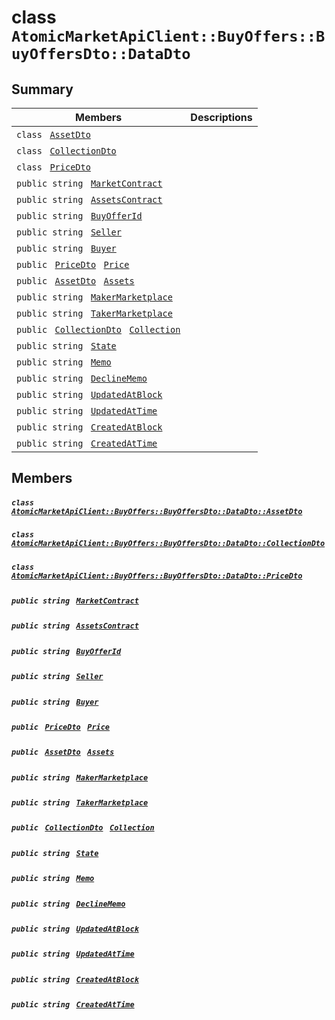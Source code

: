 # class `AtomicMarketApiClient::BuyOffers::BuyOffersDto::DataDto` 

## Summary

 Members                                | Descriptions                                
----------------------------------------|---------------------------------------------
`class ` [`AssetDto`](.github/workflows/documentation/md/AtomicMarketApiClient--BuyOffers--BuyOffersDto--DataDto--AssetDto.md#class_atomic_market_api_client_1_1_buy_offers_1_1_buy_offers_dto_1_1_data_dto_1_1_asset_dto)        | 
`class ` [`CollectionDto`](.github/workflows/documentation/md/AtomicMarketApiClient--BuyOffers--BuyOffersDto--DataDto--CollectionDto.md#class_atomic_market_api_client_1_1_buy_offers_1_1_buy_offers_dto_1_1_data_dto_1_1_collection_dto)        | 
`class ` [`PriceDto`](.github/workflows/documentation/md/AtomicMarketApiClient--BuyOffers--BuyOffersDto--DataDto--PriceDto.md#class_atomic_market_api_client_1_1_buy_offers_1_1_buy_offers_dto_1_1_data_dto_1_1_price_dto)        | 
`public string ` [`MarketContract`](#class_atomic_market_api_client_1_1_buy_offers_1_1_buy_offers_dto_1_1_data_dto_1a20de5c38363f0c6bf6b151e6ae648f99) | 
`public string ` [`AssetsContract`](#class_atomic_market_api_client_1_1_buy_offers_1_1_buy_offers_dto_1_1_data_dto_1a4bccc9f554dbf86212f9cd2fa46d0752) | 
`public string ` [`BuyOfferId`](#class_atomic_market_api_client_1_1_buy_offers_1_1_buy_offers_dto_1_1_data_dto_1a1e4136e35a6aa9f7eec18d98c30ec334) | 
`public string ` [`Seller`](#class_atomic_market_api_client_1_1_buy_offers_1_1_buy_offers_dto_1_1_data_dto_1aa5502032d18fb2afb35ca3560819275b) | 
`public string ` [`Buyer`](#class_atomic_market_api_client_1_1_buy_offers_1_1_buy_offers_dto_1_1_data_dto_1a98a10502a99e30c08ee132cbdc9b1955) | 
`public ` [`PriceDto`](.github/workflows/documentation/md/AtomicMarketApiClient--BuyOffers--BuyOffersDto--DataDto--PriceDto.md#class_atomic_market_api_client_1_1_buy_offers_1_1_buy_offers_dto_1_1_data_dto_1_1_price_dto)` ` [`Price`](#class_atomic_market_api_client_1_1_buy_offers_1_1_buy_offers_dto_1_1_data_dto_1aad692b76a67e3bf06c311cef195337a8) | 
`public ` [`AssetDto`](.github/workflows/documentation/md/AtomicMarketApiClient--BuyOffers--BuyOffersDto--DataDto--AssetDto.md#class_atomic_market_api_client_1_1_buy_offers_1_1_buy_offers_dto_1_1_data_dto_1_1_asset_dto)` ` [`Assets`](#class_atomic_market_api_client_1_1_buy_offers_1_1_buy_offers_dto_1_1_data_dto_1af4eeb79abe4abf6489007349e93616f9) | 
`public string ` [`MakerMarketplace`](#class_atomic_market_api_client_1_1_buy_offers_1_1_buy_offers_dto_1_1_data_dto_1ac56762821342790d851bc50b189c6309) | 
`public string ` [`TakerMarketplace`](#class_atomic_market_api_client_1_1_buy_offers_1_1_buy_offers_dto_1_1_data_dto_1a8355908769f0cee72777ce35e7e8b9c0) | 
`public ` [`CollectionDto`](.github/workflows/documentation/md/AtomicMarketApiClient--BuyOffers--BuyOffersDto--DataDto--CollectionDto.md#class_atomic_market_api_client_1_1_buy_offers_1_1_buy_offers_dto_1_1_data_dto_1_1_collection_dto)` ` [`Collection`](#class_atomic_market_api_client_1_1_buy_offers_1_1_buy_offers_dto_1_1_data_dto_1ac6d9b0c1cef1d8ad020fa9b6fc1c3319) | 
`public string ` [`State`](#class_atomic_market_api_client_1_1_buy_offers_1_1_buy_offers_dto_1_1_data_dto_1a522e965bbae5a9446d697aa3c704331d) | 
`public string ` [`Memo`](#class_atomic_market_api_client_1_1_buy_offers_1_1_buy_offers_dto_1_1_data_dto_1ae120ff01d30f40e9771e30e58f1a1d7f) | 
`public string ` [`DeclineMemo`](#class_atomic_market_api_client_1_1_buy_offers_1_1_buy_offers_dto_1_1_data_dto_1ae7def470335017cf968e375b7a5c0f0a) | 
`public string ` [`UpdatedAtBlock`](#class_atomic_market_api_client_1_1_buy_offers_1_1_buy_offers_dto_1_1_data_dto_1a6bb57b5afa05403c9d9c39296178c9ef) | 
`public string ` [`UpdatedAtTime`](#class_atomic_market_api_client_1_1_buy_offers_1_1_buy_offers_dto_1_1_data_dto_1a72262f869452135882a475b6636de902) | 
`public string ` [`CreatedAtBlock`](#class_atomic_market_api_client_1_1_buy_offers_1_1_buy_offers_dto_1_1_data_dto_1a022adc431e5845376e250208a999e12d) | 
`public string ` [`CreatedAtTime`](#class_atomic_market_api_client_1_1_buy_offers_1_1_buy_offers_dto_1_1_data_dto_1a4cb9b4aaa1372df6dc2bb7d8f4916403) | 

## Members

##### `class ` [`AtomicMarketApiClient::BuyOffers::BuyOffersDto::DataDto::AssetDto`](.github/workflows/documentation/md/AtomicMarketApiClient--BuyOffers--BuyOffersDto--DataDto--AssetDto.md#class_atomic_market_api_client_1_1_buy_offers_1_1_buy_offers_dto_1_1_data_dto_1_1_asset_dto) 

##### `class ` [`AtomicMarketApiClient::BuyOffers::BuyOffersDto::DataDto::CollectionDto`](.github/workflows/documentation/md/AtomicMarketApiClient--BuyOffers--BuyOffersDto--DataDto--CollectionDto.md#class_atomic_market_api_client_1_1_buy_offers_1_1_buy_offers_dto_1_1_data_dto_1_1_collection_dto) 

##### `class ` [`AtomicMarketApiClient::BuyOffers::BuyOffersDto::DataDto::PriceDto`](.github/workflows/documentation/md/AtomicMarketApiClient--BuyOffers--BuyOffersDto--DataDto--PriceDto.md#class_atomic_market_api_client_1_1_buy_offers_1_1_buy_offers_dto_1_1_data_dto_1_1_price_dto) 

##### `public string ` [`MarketContract`](#class_atomic_market_api_client_1_1_buy_offers_1_1_buy_offers_dto_1_1_data_dto_1a20de5c38363f0c6bf6b151e6ae648f99) 

##### `public string ` [`AssetsContract`](#class_atomic_market_api_client_1_1_buy_offers_1_1_buy_offers_dto_1_1_data_dto_1a4bccc9f554dbf86212f9cd2fa46d0752) 

##### `public string ` [`BuyOfferId`](#class_atomic_market_api_client_1_1_buy_offers_1_1_buy_offers_dto_1_1_data_dto_1a1e4136e35a6aa9f7eec18d98c30ec334) 

##### `public string ` [`Seller`](#class_atomic_market_api_client_1_1_buy_offers_1_1_buy_offers_dto_1_1_data_dto_1aa5502032d18fb2afb35ca3560819275b) 

##### `public string ` [`Buyer`](#class_atomic_market_api_client_1_1_buy_offers_1_1_buy_offers_dto_1_1_data_dto_1a98a10502a99e30c08ee132cbdc9b1955) 

##### `public ` [`PriceDto`](.github/workflows/documentation/md/AtomicMarketApiClient--BuyOffers--BuyOffersDto--DataDto--PriceDto.md#class_atomic_market_api_client_1_1_buy_offers_1_1_buy_offers_dto_1_1_data_dto_1_1_price_dto)` ` [`Price`](#class_atomic_market_api_client_1_1_buy_offers_1_1_buy_offers_dto_1_1_data_dto_1aad692b76a67e3bf06c311cef195337a8) 

##### `public ` [`AssetDto`](.github/workflows/documentation/md/AtomicMarketApiClient--BuyOffers--BuyOffersDto--DataDto--AssetDto.md#class_atomic_market_api_client_1_1_buy_offers_1_1_buy_offers_dto_1_1_data_dto_1_1_asset_dto)` ` [`Assets`](#class_atomic_market_api_client_1_1_buy_offers_1_1_buy_offers_dto_1_1_data_dto_1af4eeb79abe4abf6489007349e93616f9) 

##### `public string ` [`MakerMarketplace`](#class_atomic_market_api_client_1_1_buy_offers_1_1_buy_offers_dto_1_1_data_dto_1ac56762821342790d851bc50b189c6309) 

##### `public string ` [`TakerMarketplace`](#class_atomic_market_api_client_1_1_buy_offers_1_1_buy_offers_dto_1_1_data_dto_1a8355908769f0cee72777ce35e7e8b9c0) 

##### `public ` [`CollectionDto`](.github/workflows/documentation/md/AtomicMarketApiClient--BuyOffers--BuyOffersDto--DataDto--CollectionDto.md#class_atomic_market_api_client_1_1_buy_offers_1_1_buy_offers_dto_1_1_data_dto_1_1_collection_dto)` ` [`Collection`](#class_atomic_market_api_client_1_1_buy_offers_1_1_buy_offers_dto_1_1_data_dto_1ac6d9b0c1cef1d8ad020fa9b6fc1c3319) 

##### `public string ` [`State`](#class_atomic_market_api_client_1_1_buy_offers_1_1_buy_offers_dto_1_1_data_dto_1a522e965bbae5a9446d697aa3c704331d) 

##### `public string ` [`Memo`](#class_atomic_market_api_client_1_1_buy_offers_1_1_buy_offers_dto_1_1_data_dto_1ae120ff01d30f40e9771e30e58f1a1d7f) 

##### `public string ` [`DeclineMemo`](#class_atomic_market_api_client_1_1_buy_offers_1_1_buy_offers_dto_1_1_data_dto_1ae7def470335017cf968e375b7a5c0f0a) 

##### `public string ` [`UpdatedAtBlock`](#class_atomic_market_api_client_1_1_buy_offers_1_1_buy_offers_dto_1_1_data_dto_1a6bb57b5afa05403c9d9c39296178c9ef) 

##### `public string ` [`UpdatedAtTime`](#class_atomic_market_api_client_1_1_buy_offers_1_1_buy_offers_dto_1_1_data_dto_1a72262f869452135882a475b6636de902) 

##### `public string ` [`CreatedAtBlock`](#class_atomic_market_api_client_1_1_buy_offers_1_1_buy_offers_dto_1_1_data_dto_1a022adc431e5845376e250208a999e12d) 

##### `public string ` [`CreatedAtTime`](#class_atomic_market_api_client_1_1_buy_offers_1_1_buy_offers_dto_1_1_data_dto_1a4cb9b4aaa1372df6dc2bb7d8f4916403) 

